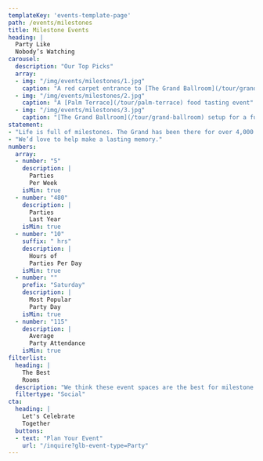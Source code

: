 ```yaml
---
templateKey: 'events-template-page'
path: /events/milestones
title: Milestone Events
heading: |
  Party Like
  Nobody’s Watching
carousel:
  description: "Our Top Picks"
  array:
  - img: "/img/events/milestones/1.jpg"
    caption: "A red carpet entrance to [The Grand Ballroom](/tour/grand-ballroom)"
  - img: "/img/events/milestones/2.jpg"
    caption: "A [Palm Terrace](/tour/palm-terrace) food tasting event"
  - img: "/img/events/milestones/3.jpg"
    caption: "[The Grand Ballroom](/tour/grand-ballroom) setup for a fundraiser"
statement:
- "Life is full of milestones. The Grand has been there for over 4,000 milestone events over the past decade."
- "We’d love to help make a lasting memory."
numbers:
  array:
  - number: "5"
    description: |  
      Parties
      Per Week
    isMin: true
  - number: "480"
    description: |  
      Parties
      Last Year
    isMin: true
  - number: "10"
    suffix: " hrs"
    description: |  
      Hours of
      Parties Per Day
    isMin: true
  - number: ""
    prefix: "Saturday"
    description: |  
      Most Popular
      Party Day
    isMin: true
  - number: "115"
    description: |  
      Average
      Party Attendance
    isMin: true
filterlist:
  heading: |
    The Best
    Rooms
  description: "We think these event spaces are the best for milestone events of all kinds"
  filtertype: "Social"
cta:
  heading: |
    Let's Celebrate
    Together
  buttons:
  - text: "Plan Your Event"
    url: "/inquire?glb-event-type=Party"
---
```

